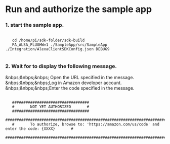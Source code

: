 # Run and authorize the sample app

<H3> 1. start the sample app. </H3>

<PRE>
 <CODE>
   cd /home/pi/sdk-folder/sdk-build
   PA_ALSA_PLUGHW=1 ./SampleApp/src/SampleApp ./Integration/AlexaClientSDKConfig.json DEBUG9
 </CODE>
</PRE>

<H3> 2. Wait for to display the following message. </H3>
<p>
  &nbps;&nbps;&nbps; Open the URL specified in the message.<br>
  &nbps;&nbps;&nbps;Log in Amazon developer account.<br>
  &nbps;&nbps;&nbps;Enter the code specified in the message.<br>
 </p>

<PRE>
 <CODE>
   ##################################
   #       NOT YET AUTHORIZED       #
   ##################################
   ################################################################################################
   #       To authorize, browse to: 'https://amazon.com/us/code' and enter the code: {XXXX}       #
   ################################################################################################
 </CODE>
</PRE>
